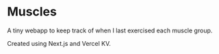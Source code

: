 # Muscles

A tiny webapp to keep track of when I last exercised each muscle group.

Created using Next.js and Vercel KV.

